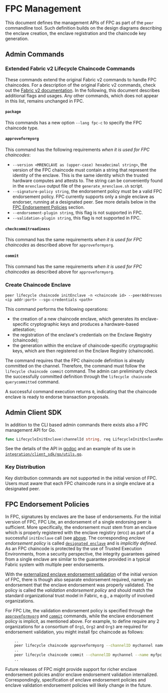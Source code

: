 # FPC Management

This document defines the management APIs of FPC as part of the `peer` commandline tool.
Such definition builds on the design diagrams describing the enclave creation, 
the enclave registration and the chaincode key generation.

## Admin Commands

### Extended Fabric v2 Lifecycle Chaincode Commands

These commands extend the original Fabric v2 commands to handle FPC chaincodes.
For a description of the original Fabric v2 commands, check out the [Fabric v2 documentation](https://hyperledger-fabric.readthedocs.io/en/release-2.3/commands/peerlifecycle.html).
In the following, this document describes additional flags and usages.
Any other commands, which does not appear in this list, remains unchanged in FPC.

#### `package`

This commands has a new option `--lang fpc-c` to specify the FPC chaincode type.

#### `approveformyorg`

This command has the following requirements *when it is used for FPC chaincodes*:
* `--version <MRENCLAVE as (upper-case) hexadecimal string>`, the version of the FPC chaincode must contain a string that represent the identity of the enclave. This is the same identity which the trusted hardware computes and attests to. The string can be conveniently found in the `mrenclave` output file of the `generate_mrenclave.sh` script.
* `--signature-policy string`, the endorsement policy must be a valid FPC endorsement policy.
FPC currently supports only a single enclave as endorser, running at a designated peer. See more details below in the [FPC Endorsement Policies](#fpc-endorsement-policies) section.
* `--endorsement-plugin string`, this flag is not supported in FPC.
* `--validation-plugin string`, this flag is not supported in FPC.

#### `checkcommitreadiness`

This command has the same requirements *when it is used for FPC chaincodes* as described above for `approveformyorg`.

#### `commit`

This command has the same requirements *when it is used for FPC chaincodes* as described above for `approveformyorg`.


### Create Chaincode Enclave

```peer lifecycle chaincode initEnclave -n <chaincode id> --peerAddresses <ip addr:port> --sgx-credentials <path>```

This command performs the following operations:
* the creation of a new chaincode enclave,
which generates its enclave-specific cryptographic keys and produces a hardware-based attestation;
* the registration of the enclave's credentials on the Enclave Registry (chaincode);
* the generation within the enclave of chaincode-specific cryptographic keys,
which are then registered on the Enclave Registry (chaincode).

The command requires that the FPC chaincode definition is already committed on the channel.
Therefore, the command must follow the `lifecycle chaincode commit` command.
The admin can preliminarly check the successfully committed definition through
the `lifecycle chaincode querycommitted` command.

A successful command execution returns `0`,
indicating that the chaincode enclave is ready to endorse transaction proposals.


## Admin Client SDK

In addition to the CLI based admin commands there exists also a FPC management API for Go.

```go
func LifecycleInitEnclave(channelId string, req LifecycleInitEnclaveRequest, options ...resmgmt.RequestOption) (fab.TransactionID, error)
```

See the details of the API in [godoc](https://pkg.go.dev/github.com/hyperledger-labs/fabric-private-chaincode/client_sdk/go/pkg/client/resmgmt)
and an example of its use in  [`integration/client_sdk/go/utils.go`](../../../integration/client_sdk/go/utils.go).

### Key Distribution

Key distribution commands are not supported in the initial version of FPC.
Users must aware that each FPC chaincode runs in a single enclave at a designated peer.


## FPC Endorsement Policies

In FPC, signatures by enclaves are the base of endorsements.
For the initial version of FPC, FPC Lite, an endorsement of a single
endorsing peer is sufficient.
More specifically, the endorsement must stem from an enclave which is properly registered with the enclave registiry (ercc) as part of a successful `initEnclave` call (see [above](#create-chaincode-enclave).
The corresponding *enclave endorsement policy* is called [`designated enclave`](https://docs.google.com/document/d/1RSrOfI9nh3d_DxT5CydvCg9lVNsZ9a30XcgC07in1BY/edit) and is *implicitly defined*.
As an FPC chaincode is protected by the use of Trusted Execution Environments,
from a security perspective,
the integrity guarantees gained from a single enclave are similar to the guarantee provided in a typical Fabric system with multiple peer endorsements.

With the [externalized enclave endorsement validation](https://docs.google.com/document/d/1RSrOfI9nh3d_DxT5CydvCg9lVNsZ9a30XcgC07in1BY/)
of the initial version of FPC,
there is though also separate endorsement required,
namely an endorsement that the enclave endorsement was properly validated.
The policy is called the *validation endorsement policy* and should match the standard organizational trust model in Fabric,
e.g., a majority of involved organizations.


For FPC Lite, the validation endorsement policy is specified through the
[`approveformyorg`](#approveformyorg) and [`commit`](#commit)
commands, while the enclave endorsement policy is implicit,
as mentioned above.
For example, to define require any 2 organizations for a consortium of `Org1`, `Org2` and `Org3` are required for endorsement validation,
you might install fpc chaincode as follows:
```bash
	..
    peer lifecycle chaincode approveformyorg --channelID mychannel name myfpc --signature-policy "OutOf(2, 'Org1.peer', 'Org2.peer', Org3.peer')" ...
	..
    peer lifecycle chaincode commit --channelID mychannel --name myfpc --signature-policy "OutOf(2, 'Org1.peer', 'Org2.peer', Org3.peer')" ...
	..
```
Future releases of FPC might provide support for richer enclave endorsement policies and/or enclave endorsement validation internalized.
Correspondingly, specification of enclave endorsement policies and enclave validation endorsement policies will likely change in the future.

